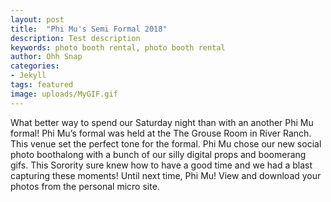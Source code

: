 ```yaml
---
layout: post
title:  "Phi Mu's Semi Formal 2018"
description: Test description
keywords: photo booth rental, photo booth rental
author: Ohh Snap
categories:  
- Jekyll
tags: featured
image: uploads/MyGIF.gif
---
```

What better way to spend our Saturday night than with an another Phi Mu formal! Phi Mu’s formal was held at the The Grouse Room in River Ranch. This venue set the perfect tone for the formal. Phi Mu chose our new social photo boothalong with a bunch of our silly digital props and boomerang gifs. This Sorority sure knew how to have a good time and we had a blast capturing these moments! Until next time, Phi Mu! View and download your photos from the personal micro site. 

